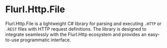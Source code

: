 # Flurl.Http.File
Flurl.Http.File is a lightweight C# library for parsing and executing `.HTTP` or `.REST` files with HTTP request definitions. The library is designed to integrate seamlessly with the Flurl.Http ecosystem and provides an easy-to-use programmatic interface.
